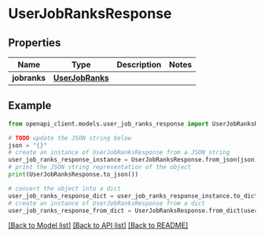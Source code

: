 # UserJobRanksResponse


## Properties

Name | Type | Description | Notes
------------ | ------------- | ------------- | -------------
**jobranks** | [**UserJobRanks**](UserJobRanks.md) |  | 

## Example

```python
from openapi_client.models.user_job_ranks_response import UserJobRanksResponse

# TODO update the JSON string below
json = "{}"
# create an instance of UserJobRanksResponse from a JSON string
user_job_ranks_response_instance = UserJobRanksResponse.from_json(json)
# print the JSON string representation of the object
print(UserJobRanksResponse.to_json())

# convert the object into a dict
user_job_ranks_response_dict = user_job_ranks_response_instance.to_dict()
# create an instance of UserJobRanksResponse from a dict
user_job_ranks_response_from_dict = UserJobRanksResponse.from_dict(user_job_ranks_response_dict)
```
[[Back to Model list]](../README.md#documentation-for-models) [[Back to API list]](../README.md#documentation-for-api-endpoints) [[Back to README]](../README.md)


